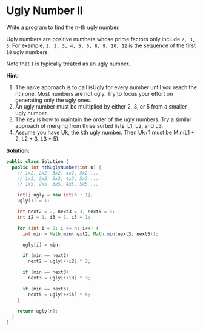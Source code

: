 # Ugly Number II

Write a program to find the n-th ugly number.

Ugly numbers are positive numbers whose prime factors only include `2, 3, 5`. For example, `1, 2, 3, 4, 5, 6, 8, 9, 10, 12` is the sequence of the first `10` ugly numbers.

Note that `1` is typically treated as an ugly number.

**Hint:**

1. The naive approach is to call isUgly for every number until you reach the nth one. Most numbers are not ugly. Try to focus your effort on generating only the ugly ones.
2. An ugly number must be multiplied by either 2, 3, or 5 from a smaller ugly number.
3. The key is how to maintain the order of the ugly numbers. Try a similar approach of merging from three sorted lists: L1, L2, and L3.
4. Assume you have Uk, the kth ugly number. Then Uk+1 must be Min(L1 * 2, L2 * 3, L3 * 5).

**Solution:**
```java
public class Solution {
  public int nthUglyNumber(int n) {
    // 1x2, 2x2, 3x2, 4x2, 5x2 ...
    // 1x3, 2x3, 3x3, 4x3, 5x3 ...
    // 1x5, 2x5, 3x5, 4x5, 5x5 ...

    int[] ugly = new int[n + 1];
    ugly[1] = 1;

    int next2 = 2, next3 = 3, next5 = 5;
    int i2 = 1, i3 = 1, i5 = 1;

    for (int i = 2; i <= n; i++) {
      int min = Math.min(next2, Math.min(next3, next5));

      ugly[i] = min;

      if (min == next2)
        next2 = ugly[++i2] * 2;

      if (min == next3)
        next3 = ugly[++i3] * 3;

      if (min == next5)
        next5 = ugly[++i5] * 5;
    }

    return ugly[n];
  }
}
```